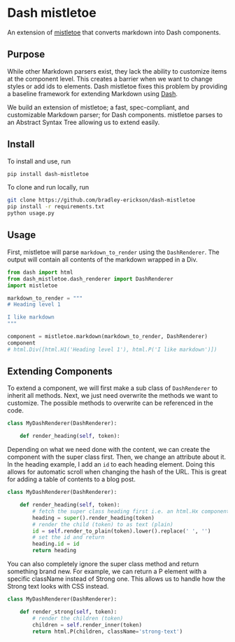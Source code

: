 # Dash mistletoe

An extension of [mistletoe](https://github.com/miyuchina/mistletoe) that converts markdown into Dash components.

## Purpose

While other Markdown parsers exist, they lack the ability to customize items at the component level.
This creates a barrier when we want to change styles or add ids to elements.
Dash mistletoe fixes this problem by providing a baseline framework for extending Markdown using [Dash](https://dash.plotly.com/).

We build an extension of mistletoe; a fast, spec-compliant, and customizable Markdown parser; for Dash components.
mistletoe parses to an Abstract Syntax Tree allowing us to extend easily.

## Install

To install and use, run

```bash
pip install dash-mistletoe
```

To clone and run locally, run

```bash
git clone https://github.com/bradley-erickson/dash-mistletoe
pip install -r requirements.txt
python usage.py
```

## Usage

First, mistletoe will parse `markdown_to_render` using the `DashRenderer`.
The output will contain all contents of the markdown wrapped in a Div.

```python
from dash import html
from dash_mistletoe.dash_renderer import DashRenderer
import mistletoe

markdown_to_render = """
# Heading level 1

I like markdown
"""

component = mistletoe.markdown(markdown_to_render, DashRenderer)
component
# html.Div([html.H1('Heading level 1'), html.P('I like markdown')])
```

## Extending Components

To extend a component, we will first make a sub class of `DashRenderer` to inherit all methods.
Next, we just need overwrite the methods we want to customize.
The possible methods to overwrite can be referenced in the code.

```python
class MyDashRenderer(DashRenderer):

    def render_heading(self, token):
```

Depending on what we need done with the content, we can create the component with the super class first.
Then, we change an attribute about it.
In the heading example, I add an `id` to each heading element.
Doing this allows for automatic scroll when changing the hash of the URL.
This is great for adding a table of contents to a blog post.

```python
class MyDashRenderer(DashRenderer):

    def render_heading(self, token):
        # fetch the super class heading first i.e. an html.Hx component
        heading = super().render_heading(token)
        # render the child (token) to as text (plain)
        id = self.render_to_plain(token).lower().replace(' ', '')
        # set the id and return
        heading.id = id
        return heading
```

You can also completely ignore the super class method and return something brand new.
For example, we can return a P element with a specific className instead of Strong one.
This allows us to handle how the Strong text looks with CSS instead.

```python
class MyDashRenderer(DashRenderer):

    def render_strong(self, token):
        # render the children (token)
        children = self.render_inner(token)
        return html.P(children, className='strong-text')
```
